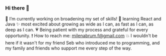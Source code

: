 ### Hi there 👋

🔭 I’m currently working on broadening my set of skills!
🌱 learning React and Java
✨ most excited about growing as wide as I can, as fast as I can, as deep as I can.
:heartpulse: Being patient with my process and grateful for every opportunity.
:exclamation: How to reach me: milenabrum.f@gmail.com
:boom: I wouldn't be here if it wasn't for my friend Seb who introduced me to programming, and my family and friends who support me every step of the way.

<!--
**milebrum/milebrum** is a ✨ _special_ ✨ repository because its `README.md` (this file) appears on your GitHub profile.

Here are some ideas to get you started:

- 🔭 I’m currently working on ...
- 🌱 I’m currently learning ...
- 👯 I’m looking to collaborate on ...
- 🤔 I’m looking for help with ...
- 💬 Ask me about ...
- 📫 How to reach me: ...
- 😄 Pronouns: ...
- ⚡ Fun fact: ...
-->
